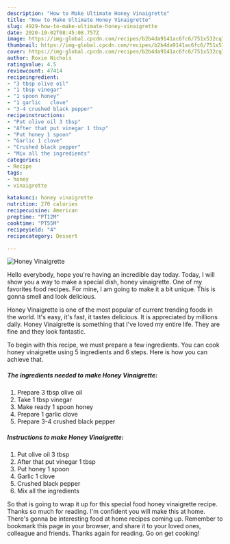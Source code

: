```yaml
---
description: "How to Make Ultimate Honey Vinaigrette"
title: "How to Make Ultimate Honey Vinaigrette"
slug: 4929-how-to-make-ultimate-honey-vinaigrette
date: 2020-10-02T08:45:08.757Z
image: https://img-global.cpcdn.com/recipes/b2b4da9141ac6fc6/751x532cq70/honey-vinaigrette-recipe-main-photo.jpg
thumbnail: https://img-global.cpcdn.com/recipes/b2b4da9141ac6fc6/751x532cq70/honey-vinaigrette-recipe-main-photo.jpg
cover: https://img-global.cpcdn.com/recipes/b2b4da9141ac6fc6/751x532cq70/honey-vinaigrette-recipe-main-photo.jpg
author: Roxie Nichols
ratingvalue: 4.5
reviewcount: 47414
recipeingredient:
- "3 tbsp olive oil"
- "1 tbsp vinegar"
- "1 spoon honey"
- "1 garlic   clove"
- "3-4 crushed black pepper"
recipeinstructions:
- "Put olive oil 3 tbsp"
- "After that put vinegar 1 tbsp"
- "Put honey 1 spoon"
- "Garlic 1 clove"
- "Crushed black pepper"
- "Mix all the ingredients"
categories:
- Recipe
tags:
- honey
- vinaigrette

katakunci: honey vinaigrette 
nutrition: 270 calories
recipecuisine: American
preptime: "PT12M"
cooktime: "PT55M"
recipeyield: "4"
recipecategory: Dessert

---
```



![Honey Vinaigrette](https://img-global.cpcdn.com/recipes/b2b4da9141ac6fc6/751x532cq70/honey-vinaigrette-recipe-main-photo.jpg)

Hello everybody, hope you're having an incredible day today. Today, I will show you a way to make a special dish, honey vinaigrette. One of my favorites food recipes. For mine, I am going to make it a bit unique. This is gonna smell and look delicious.

Honey Vinaigrette is one of the most popular of current trending foods in the world. It's easy, it's fast, it tastes delicious. It is appreciated by millions daily. Honey Vinaigrette is something that I've loved my entire life. They are fine and they look fantastic.




To begin with this recipe, we must prepare a few ingredients. You can cook honey vinaigrette using 5 ingredients and 6 steps. Here is how you can achieve that.

<!--inarticleads1-->

##### The ingredients needed to make Honey Vinaigrette:

1. Prepare 3 tbsp olive oil
1. Take 1 tbsp vinegar
1. Make ready 1 spoon honey
1. Prepare 1 garlic   clove
1. Prepare 3-4 crushed black pepper




<!--inarticleads2-->

##### Instructions to make Honey Vinaigrette:

1. Put olive oil 3 tbsp
1. After that put vinegar 1 tbsp
1. Put honey 1 spoon
1. Garlic 1 clove
1. Crushed black pepper
1. Mix all the ingredients




So that is going to wrap it up for this special food honey vinaigrette recipe. Thanks so much for reading. I'm confident you will make this at home. There's gonna be interesting food at home recipes coming up. Remember to bookmark this page in your browser, and share it to your loved ones, colleague and friends. Thanks again for reading. Go on get cooking!
